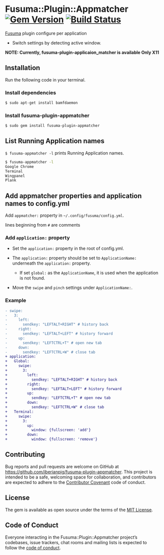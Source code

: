 # Fusuma::Plugin::Appmatcher [![Gem Version](https://badge.fury.io/rb/fusuma-plugin-appmatcher.svg)](https://badge.fury.io/rb/fusuma-plugin-appmatcher) [![Build Status](https://travis-ci.com/iberianpig/fusuma-plugin-appmatcher.svg?branch=master)](https://travis-ci.com/iberianpig/fusuma-plugin-appmatcher)

[Fusuma](https://github.com/iberianpig/fusuma) plugin configure per application

* Switch settings by detecting active window.

**NOTE: Currently, fusuma-plugin-applicaion_matcher is available Only X11**

## Installation

Run the following code in your terminal.

### Install dependencies

```sh
$ sudo apt-get install bamfdaemon
```

### Install fusuma-plugin-appmatcher

```sh
$ sudo gem install fusuma-plugin-appmatcher
```


## List Running Application names

`$ fusuma-appmatcher -l` prints Running Application names.

```sh
$ fusuma-appmatcher -l
Google Chrome
Terminal
Wingpanel
Plank
```

## Add appmatcher properties and application names to config.yml

Add `appmatcher:` property in `~/.config/fusuma/config.yml`.

lines beginning from `#` are comments

### Add `application:` property

* Set the `application:` property in the root of config.yml.

* The `application:` property should be set to `ApplicationName:` underneath the `application:` property.
    * If set `global:` as the `ApplicationName`, it is used when the application is not found.

* Move the `swipe` and `pinch` settings under `ApplicationName:`.


### Example

```diff
- swipe:
-   3:
-     left:
-       sendkey: "LEFTALT+RIGHT" # history back
-     right:
-       sendkey: "LEFTALT+LEFT" # history forward
-     up:
-       sendkey: "LEFTCTRL+T" # open new tab
-     down:
-       sendkey: "LEFTCTRL+W" # close tab
+ application:
+   Global:
+     swipe:
+       3:
+         left:
+           sendkey: "LEFTALT+RIGHT" # history back
+         right:
+           sendkey: "LEFTALT+LEFT" # history forward
+         up:
+           sendkey: "LEFTCTRL+T" # open new tab
+         down:
+           sendkey: "LEFTCTRL+W" # close tab
+   Terminal:
+     swipe:
+       3: 
+         up:
+           window: {fullscreen: 'add'}
+         down:
+           window: {fullscreen: 'remove'}
```

## Contributing

Bug reports and pull requests are welcome on GitHub at https://github.com/iberianpig/fusuma-plugin-appmatcher. This project is intended to be a safe, welcoming space for collaboration, and contributors are expected to adhere to the [Contributor Covenant](http://contributor-covenant.org) code of conduct.

## License

The gem is available as open source under the terms of the [MIT License](https://opensource.org/licenses/MIT).

## Code of Conduct

Everyone interacting in the Fusuma::Plugin::Appmatcher project’s codebases, issue trackers, chat rooms and mailing lists is expected to follow the [code of conduct](https://github.com/iberianpig/fusuma-plugin-appmatcher/blob/master/CODE_OF_CONDUCT.md).
